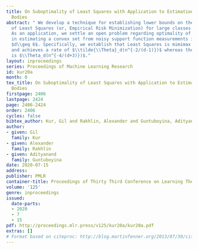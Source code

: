 ```yaml
---
title: On Suboptimality of Least Squares with Application to Estimation of Convex
  Bodies
abstract: " We develop a technique for establishing lower bounds on the sample complexity
  of Least Squares (or, Empirical Risk Minimization) for large classes of functions.
  As an application, we settle an open problem regarding optimality of Least Squares
  in estimating a convex set from noisy support function measurements in dimension
  $d\\geq 6$. Specifically, we establish that Least Squares is mimimax sub-optimal,
  and achieves a rate of $\\tilde{\\Theta}_d(n^{-2/(d-1)})$ whereas the minimax rate
  is $\\Theta_d(n^{-4/(d+3)})$."
layout: inproceedings
series: Proceedings of Machine Learning Research
id: kur20a
month: 0
tex_title: On Suboptimality of Least Squares with Application to Estimation of Convex
  Bodies
firstpage: 2406
lastpage: 2424
page: 2406-2424
order: 2406
cycles: false
bibtex_author: Kur, Gil and Rakhlin, Alexander and Guntuboyina, Adityanand
author:
- given: Gil
  family: Kur
- given: Alexander
  family: Rakhlin
- given: Adityanand
  family: Guntuboyina
date: 2020-07-15
address: 
publisher: PMLR
container-title: Proceedings of Thirty Third Conference on Learning Theory
volume: '125'
genre: inproceedings
issued:
  date-parts:
  - 2020
  - 7
  - 15
pdf: http://proceedings.mlr.press/v125/kur20a/kur20a.pdf
extras: []
# Format based on citeproc: http://blog.martinfenner.org/2013/07/30/citeproc-yaml-for-bibliographies/
---
```

